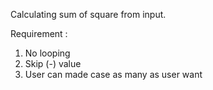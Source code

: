 Calculating sum of square from input.

Requirement : 
 1. No looping
 2. Skip (-) value
 3. User can made case as many as user want
